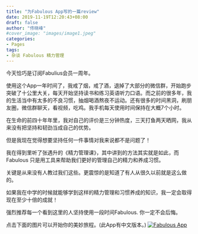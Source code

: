 ```yaml
---
title: "为Fabulous App写的一篇review"
date: 2019-11-19T12:20:43+08:00
draft: false
author: "佟晓峰"
#cover_image: "images/image1.jpeg"
categories:
- Pages
tags:
- 杂谈 Fabulous 精力管理
---
```

今天恰巧是订阅Fabulius会员一周年。

使用这个App一年时间了，我戒了烟，戒了酒，退掉了大部分的微信群，开始跑步突破了十公里大关，每天开始坚持读书和练习英语听力口语。而之前的很多年，我的生活当中有太多的不良习惯，抽烟喝酒熬夜不运动。还有很多的时间黑洞，刷朋友圈，微信群聊天，看视频，吃鸡。我手机每天使用时间保持在大概7个小时。

<!--more-->

在生命的前四十年年里，我对自己的评价是三分钟热度，三天打鱼两天晒网，我从来没有把坚持和韧劲当成自己的优势。

但是我现在觉得想要坚持任何一件事情对我来说都不是问题了！

我在得到里听了张遇升的《精力管理课》，其中讲到的方法其实就是如此，而Fabulous 只是用工具来帮助我们更好的管理自己的精力和养成习惯。

关键是从来没有人教过我们这些。更震惊的是知道了有人从很久以前就是这么做的。

如果我在中学的时候就能够学到这样的精力管理和习惯养成的知识，我一定会取得现在至少十倍的成就！

强烈推荐每一个看到这里的人坚持使用一段时间Fabulous. 你一定不会后悔。

点击下面的图片可以开始你的美妙旅程。(此App有中文版本。)
[![Fabulous App](/images/fabulous.png)](https://www.thefabulous.co/)
